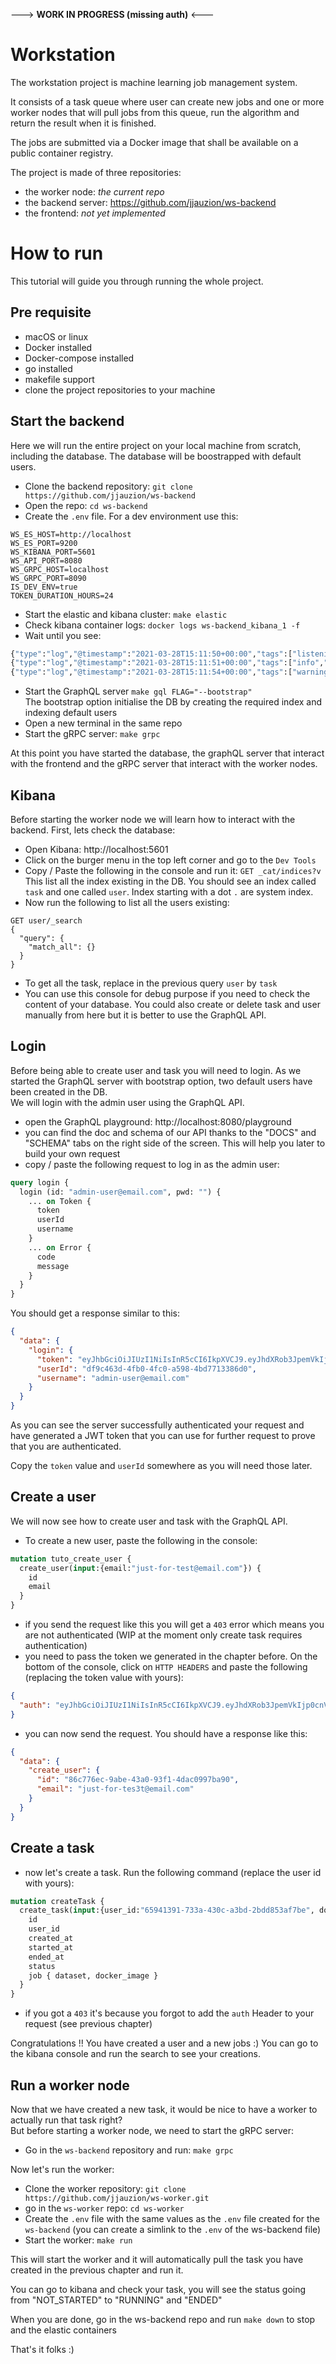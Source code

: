---> **WORK IN PROGRESS (missing auth)** <---

# Workstation
The workstation project is machine learning job management system.  

It consists of a task queue where user can create new jobs and one or more worker nodes that will pull
 jobs from this queue, run the algorithm and return the result when it is finished.

The jobs are submitted via a Docker image that shall be available on a public container registry.

The project is made of three repositories:
- the worker node: *the current repo*
- the backend server: https://github.com/jjauzion/ws-backend
- the frontend: *not yet implemented*

# How to run

This tutorial will guide you through running the whole project.

## Pre requisite
- macOS or linux
- Docker installed
- Docker-compose installed
- go installed
- makefile support
- clone the project repositories to your machine

## Start the backend
Here we will run the entire project on your local machine from scratch, including the database.
 The database will be boostrapped with default users.
- Clone the backend repository: `git clone https://github.com/jjauzion/ws-backend`
- Open the repo: `cd ws-backend`
- Create the `.env` file. For a dev environment use this:
```dotenv
WS_ES_HOST=http://localhost
WS_ES_PORT=9200
WS_KIBANA_PORT=5601
WS_API_PORT=8080
WS_GRPC_HOST=localhost
WS_GRPC_PORT=8090
IS_DEV_ENV=true
TOKEN_DURATION_HOURS=24
```
- Start the elastic and kibana cluster: `make elastic`
- Check kibana container logs: `docker logs ws-backend_kibana_1 -f`   
- Wait until you see:
```dockerfile
{"type":"log","@timestamp":"2021-03-28T15:11:50+00:00","tags":["listening","info"],"pid":7,"message":"Server running at http://0:5601"}
{"type":"log","@timestamp":"2021-03-28T15:11:51+00:00","tags":["info","http","server","Kibana"],"pid":7,"message":"http server running at http://0:5601"}
{"type":"log","@timestamp":"2021-03-28T15:11:54+00:00","tags":["warning","plugins","reporting"],"pid":7,"message":"Enabling the Chromium sandbox provides an additional layer of protection."}
```
- Start the GraphQL server `make gql FLAG="--bootstrap"`  
  The bootstrap option initialise the DB by creating the required index and indexing default users
- Open a new terminal in the same repo 
- Start the gRPC server: `make grpc`
  
At this point you have started the database, the graphQL server that interact with the frontend
 and the gRPC server that interact with the worker nodes.  

## Kibana
Before starting the worker node we will learn how to interact with the backend. First, lets check the
database:
- Open Kibana: http://localhost:5601  
- Click on the burger menu in the top left corner and go to the `Dev Tools`
- Copy / Paste the following in the console and run it: `GET _cat/indices?v`  
  This list all the index existing in the DB. You should see an index called `task` and one
  called `user`. Index starting with a dot `.` are system index.
- Now run the following to list all the users existing:
```
GET user/_search
{
  "query": {
    "match_all": {}
  }
}
```
- To get all the task, replace in the previous query `user` by `task`
- You can use this console for debug purpose if you need to check the content of your database.
  You could also create or delete task and user manually from here but it is better to use the
  GraphQL API.
  

## Login
Before being able to create user and task you will need to login. As we started the GraphQL server
with bootstrap option, two default users have been created in the DB.  
We will login with the admin user using the GraphQL API.
- open the GraphQL playground: http://localhost:8080/playground
- you can find the doc and schema of our API thanks to the "DOCS" and "SCHEMA" tabs on the right side
  of the screen. This will help you later to build your own request
- copy / paste the following request to log in as the admin user:
```graphql
query login {
  login (id: "admin-user@email.com", pwd: "") {
    ... on Token {
      token
      userId
      username
    }
    ... on Error {
      code
      message
    }
  }
}
```
You should get a response similar to this:
```json
{
  "data": {
    "login": {
      "token": "eyJhbGciOiJIUzI1NiIsInR5cCI6IkpXVCJ9.eyJhdXRob3JpemVkIjp0cnVlLCJleHAiOjE2MTczODMzNDksInVzZXJfaWQiOiJkZjljNDYzZC00ZmIwLTRmYzAtYTU5OC00YmQ3NzEzMzg2ZDAifQ.Xj_rUGIB7l90kiXD_U12ni2kf9U-afARaCZKbEao-oU",
      "userId": "df9c463d-4fb0-4fc0-a598-4bd7713386d0",
      "username": "admin-user@email.com"
    }
  }
}
```
As you can see the server successfully authenticated your request and have generated a JWT token 
that you can use for further request to prove that you are authenticated.  

Copy the `token` value and `userId` somewhere as you will need those later.
  
## Create a user
We will now see how to create user and task with the GraphQL API.
- To create a new user, paste the following in the console:
```graphql
mutation tuto_create_user {
  create_user(input:{email:"just-for-test@email.com"}) {
    id
    email
  }
}
```
- if you send the request like this you will get a `403` error which means you are not authenticated (WIP at the moment only create task requires authentication)
- you need to pass the token we generated in the chapter before. On the bottom of the console, 
  click on `HTTP HEADERS` and paste the following (replacing the token value with yours):
```json
{
  "auth": "eyJhbGciOiJIUzI1NiIsInR5cCI6IkpXVCJ9.eyJhdXRob3JpemVkIjp0cnVlLCJleHAiOjE2MTczODMwNTUsInVzZXJfaWQiOiI0MzVmNTA3OC02NjFlLTRkOGMtODJjZS0zNDJhZTQ1ZTQ4MzcifQ.RTzseF7mSjR8aop-9CCiNt1-IkqFGem9nNWymaJKBRo"
}
```
- you can now send the request. You should have a response like this:
```json
{
  "data": {
    "create_user": {
      "id": "86c776ec-9abe-43a0-93f1-4dac0997ba90",
      "email": "just-for-tes3t@email.com"
    }
  }
}
```
## Create a task
- now let's create a task. Run the following command (replace the user id with yours):
```graphql
mutation createTask {
  create_task(input:{user_id:"65941391-733a-430c-a3bd-2bdd853af7be", docker_image:"jjauzion/ws-mock-container", dataset:"s3//"}) {
    id
    user_id
  	created_at
  	started_at
  	ended_at
  	status
    job { dataset, docker_image }
  }
}
```
- if you got a `403` it's because you forgot to add the `auth` Header to your request (see previous chapter)

Congratulations !! You have created a user and a new jobs :) You can go to the kibana console and run 
the search to see your creations.

## Run a worker node
Now that we have created a new task, it would be nice to have a worker to actually run that task right?  
But before starting a worker node, we need to start the gRPC server:
- Go in the `ws-backend` repository and run: `make grpc`  

Now let's run the worker:  
- Clone the worker repository: `git clone https://github.com/jjauzion/ws-worker.git`
- go in the `ws-worker` repo: `cd ws-worker`  
- Create the `.env` file with the same values as the `.env` file created for the `ws-backend`
  (you can create a simlink to the `.env` of the ws-backend file)
- Start the worker: `make run`  

This will start the worker and it will automatically pull the task you have created in the 
  previous chapter and run it.

You can go to kibana and check your task, you will see the status going from "NOT_STARTED" 
to "RUNNING" and "ENDED"

When you are done, go in the ws-backend repo and run `make down` to stop and the elastic containers

That's it folks :)
